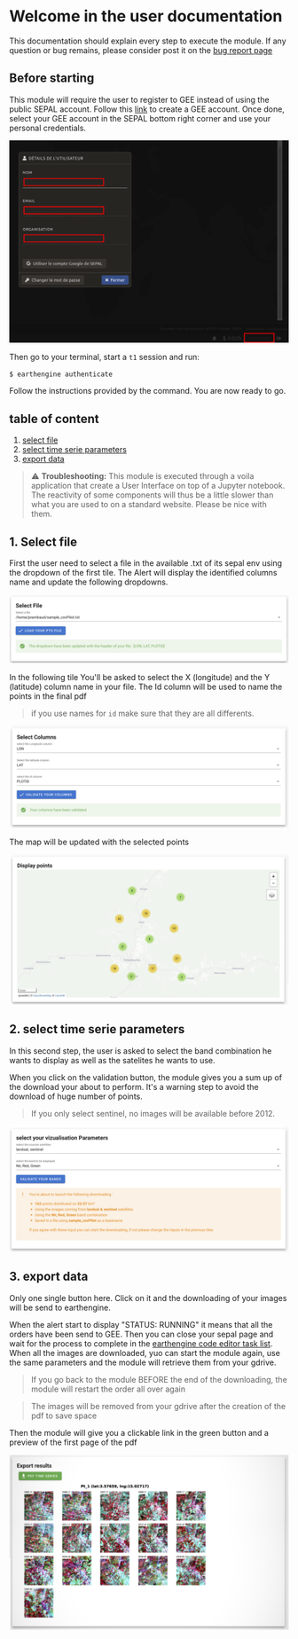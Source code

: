 # Welcome in the user documentation 

This documentation should explain every step to execute the module. If any question or bug remains, please consider post it on the [bug report page](https://github.com/12rambau/gfc_wrapper_python/issues)

## Before starting 
This module will require the user to register to GEE instead of using the public SEPAL account. Follow this [link](https://earthengine.google.com) to create a GEE account. Once done, select your GEE account in the SEPAL bottom right corner and use your personal credentials. 

![gee_account](./img/gee_account.png)

Then go to your terminal, start a `t1` session and run:  
```
$ earthengine authenticate
```

Follow the instructions provided by the command. You are now ready to go.

## table of content
1. [select file](#)  
2. [select time serie parameters](#) 
3. [export data](#)  


> :warning: **Troubleshooting:** This module is executed through a voila application that create a User Interface on top of a Jupyter notebook. The reactivity of some components will thus be a little slower than what you are used to on a standard website. Please be nice with them.


## 1. Select file 

First the user need to select a file in the available .txt of its sepal env using the dropdown of the first tile. The Alert will display the identified columns name and update the following dropdowns.

![select_file](./img/select_file.png)

In the following tile You'll be asked to select the X (longitude) and the Y (latitude) column name in your file. The Id column will be used to name the points in the final pdf

> if you use names for `id` make sure that they are all differents. 

![selct_columns](./img/select_columns.png)

The map will be updated with the selected points

![map](./img/map.png)

## 2. select time serie parameters

In this second step, the user is asked to select the band combination he wants to display as well as the satelites he wants to use. 

When you click on the validation button, the module gives you a sum up of the download your about to perform. It's a warning step to avoid the download of huge number of points. 

> If you only select sentinel, no images will be available before 2012. 

![select_parameters](./img/select_parameters.png)

## 3. export data

Only one single button here. 
Click on it and the downloading of your images will be send to earthengine. 

When the alert start to display "STATUS: RUNNING" it means that all the orders have been send to GEE. Then you can close your sepal page and wait for the process to complete in the [earthengine code editor task list](https://code.earthengine.google.com/#). When all the images are downloaded, yuo can start the module again, use the same parameters and the module will retrieve them from your gdrive. 

> If you go back to the module BEFORE the end of the downloading, the module will restart the order all over again

> The images will be removed from your gdrive after the creation of the pdf to save space

Then the module will give you a clickable link in the green button and a preview of the first page of the pdf

![results](./img/results.png)